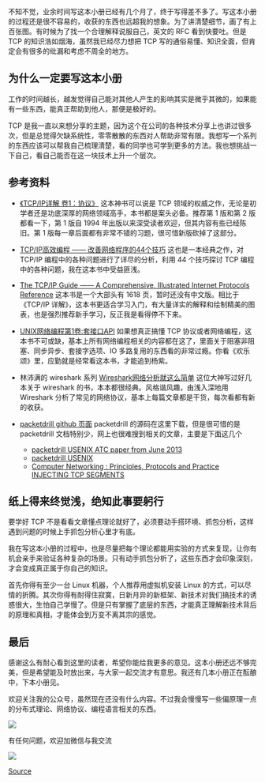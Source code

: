 

不知不觉，业余时间写这本小册已经有几个月了，终于写得差不多了。写这本小册的过程还是很不容易的，收获的东西也远超我的想象。为了讲清楚细节，画了有上百张图。有时候为了找一个合理解释说服自己，英文的 RFC 看到快要吐。但是 TCP 的知识浩如烟海，虽然我已经尽力想把 TCP 写的通俗易懂、知识全面，但肯定会有很多的纰漏和考虑不周全的地方。

为什么一定要写这本小册
-----------

工作的时间越长，越发觉得自己能对其他人产生的影响其实是微乎其微的，如果能有一些东西，能真正帮助到他人，那便是极好的。

TCP 是我一直以来想分享的主题，因为这个在公司的各种技术分享上也讲过很多次，但是总觉得欠缺系统性，零零散散的东西对人帮助非常有限。我想写一个系列的东西应该可以帮我自己梳理清楚，看的同学也可学到更多的方法。我也想挑战一下自己，看自己能否在这一块技术上升一个层次。

参考资料
----

*   [《TCP/IP详解 卷1：协议》](https://book.douban.com/subject/26825411/) 这本神书可以说是 TCP 领域的权威之作，无论是初学者还是功底深厚的网络领域高手，本书都是案头必备。推荐第 1 版和第 2 版都看一下，第 1 版自 1994 年出版以来深受读者欢迎，但其内容有些已经陈旧。第 1 版每一章后面都有非常不错的习题，很可惜新版砍掉了这部分。
    
*   [TCP/IP高效编程 —— 改善网络程序的44个技巧](https://book.douban.com/subject/6058986/) 这也是一本经典之作，对 TCP/IP 编程中的各种问题进行了详尽的分析，利用 44 个技巧探讨 TCP 编程中的各种问题，我在这本书中受益匪浅。
    
*   [The TCP/IP Guide —— A Comprehensive, Illustrated Internet Protocols Reference](https://book.douban.com/subject/2129076/) 这本书是一个大部头有 1618 页，暂时还没有中文版。相比于《TCP/IP 详解》，这本书更适合学习入门，有大量详实的解释和绘制精美的图表，也是强烈推荐新手学习，反正我是看得停不下来。
    
*   [UNIX网络编程第1卷:套接口API](https://book.douban.com/subject/1500149/) 如果想真正搞懂 TCP 协议或者网络编程，这本书不可或缺，基本上所有网络编程相关的内容都在这了，里面关于阻塞非阻塞、同步异步、套接字选项、IO 多路复用的东西看的非常过瘾。你看《欢乐颂》里，应勤就是经常看这本书，才能追到杨紫。
    
*   林沛满的 wireshark 系列 [Wireshark网络分析就这么简单](https://book.douban.com/subject/26268767/) 这位大神写过好几本关于 wireshark 的书，本本都很经典。风格谐风趣，由浅入深地用 Wireshark 分析了常见的网络协议，基本上每篇文章都是干货，每次看都有新的收获。
    
*   [packetdrill github 页面](https://github.com/google/packetdrill) packetdrill 的源码在这里下载，但是很可惜的是 packetdrill 文档特别少，网上也很难搜到相关的文章，主要是下面这几个
    
    *   [packetdrill USENIX ATC paper from June 2013](http://research.google.com/pubs/pub41316.html)
    *   [packetdrill USENIX](http://research.google.com/pubs/pub41848.html)
    *   [Computer Networking : Principles, Protocols and Practice INJECTING TCP SEGMENTS](http://cnp3book.info.ucl.ac.be/2nd/html/exercises/packetdrill.html)

纸上得来终觉浅，绝知此事要躬行
---------------

要学好 TCP 不是看看文章懂点理论就好了，必须要动手搭环境、抓包分析，这样遇到问题的时候上手抓包分析心里才有底。

我在写这本小册的过程中，也是尽量把每个理论都能用实验的方式来复现，让你有机会亲手来验证各种复杂的场景。只有动手抓包分析了，这些东西才会印象深刻，才会变成真正属于你自己的知识。

首先你得有至少一台 Linux 机器，个人推荐用虚拟机安装 Linux 的方式，可以尽情的折腾。其次你得有耐得住寂寞，日新月异的新框架、新技术对我们搞技术的诱惑很大，生怕自己学慢了。但是只有掌握了底层的东西，才能真正理解新技术背后的原理和真相，才能体会到万变不离其宗的感觉。

最后
--

感谢这么有耐心看到这里的读者，希望你能给我更多的意见。这本小册还远不够完美，但是希望能及时放出来，与大家一起交流才有意思。我还有几本小册正在酝酿中，下本小册见。

欢迎关注我的公众号，虽然现在还没有什么内容。不过我会慢慢写一些偏原理一点的分布式理论、网络协议、编程语言相关的东西。

![](https://user-gold-cdn.xitu.io/2019/6/12/16b4ac3ae7442c81)

有任何问题，欢迎加微信与我交流

![](https://user-gold-cdn.xitu.io/2019/6/12/16b4ac3ae735695b)


[Source](https://juejin.im/book/6844733788681928712/section/6844733788858089485)